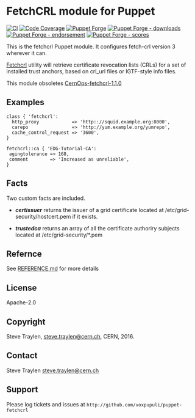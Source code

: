 # FetchCRL module for Puppet

[![CI](https://github.com/voxpupuli/puppet-fetchcrl/actions/workflows/ci.yml/badge.svg)](https://github.com/voxpupuli/puppet-fetchcrl/actions/workflows/ci.yml)
[![Code Coverage](https://coveralls.io/repos/github/voxpupuli/puppet-fetchcrl/badge.svg?branch=master)](https://coveralls.io/github/voxpupuli/puppet-fetchcrl)
[![Puppet Forge](https://img.shields.io/puppetforge/v/puppet/fetchcrl.svg)](https://forge.puppetlabs.com/puppet/fetchcrl)
[![Puppet Forge - downloads](https://img.shields.io/puppetforge/dt/puppet/fetchcrl.svg)](https://forge.puppetlabs.com/puppet/fetchcrl)
[![Puppet Forge - endorsement](https://img.shields.io/puppetforge/e/puppet/fetchcrl.svg)](https://forge.puppetlabs.com/puppet/fetchcrl)
[![Puppet Forge - scores](https://img.shields.io/puppetforge/f/puppet/fetchcrl.svg)](https://forge.puppetlabs.com/puppet/fetchcrl)

This is the fetchcrl Puppet module. It configures fetch-crl version 3 wherever it can.

[Fetchcrl](http://wiki.nikhef.nl/grid/FetchCRL3) utility will retrieve certificate
revocation lists (CRLs) for a set of installed trust anchors, based on crl_url files
or IGTF-style info files.

This module obsoletes [CernOps-fetchcrl-1.1.0](https://forge.puppet.com/CERNOps/fetchcrl)

## Examples

```puppet
class { 'fetchcrl':
  http_proxy            => 'http:://squid.example.org:8000',
  carepo                => 'http://yum.example.org/yumrepo',
  cache_control_request => '3600',
}

fetchcrl::ca { 'EDG-Tutorial-CA':
 agingtolerance => 168,
 comment        => 'Increased as unreliable',
}
```

## Facts

Two custom facts are included.

- _**certissuer**_ returns the issuer of a grid certificate located at
/etc/grid-security/hostcert.pem if it exists.

- _**trustedca**_  returns an array of all the certificate authoriry subjects located
at /etc/grid-security/*.pem

## Refernce

See [REFERENCE.md](https://github.com/voxpupuli/puppet-fetchcrl/blob/master/REFERENCE.md) for more details

## License

Apache-2.0

## Copyright

Steve Traylen, steve.traylen@cern.ch, CERN, 2016.

## Contact

Steve Traylen <steve.traylen@cern.ch>

## Support

Please log tickets and issues at `http://github.com/voxpupuli/puppet-fetchcrl`
